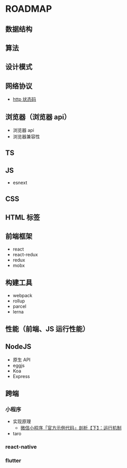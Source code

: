 # ROADMAP

## 数据结构

## 算法

## 设计模式

## 网络协议

- [http 状态码](https://baike.baidu.com/item/HTTP%E7%8A%B6%E6%80%81%E7%A0%81/5053660?fr=aladdin#4_1)

## 浏览器（浏览器 api）

- 浏览器 api
- 浏览器兼容性

## TS

## JS

- esnext

## CSS

## HTML 标签

## 前端框架

- react
- react-redux
- redux
- mobx

## 构建工具

- webpack
- rollup
- parcel
- lerna

## 性能（前端、JS 运行性能）

## NodeJS

- 原生 API
- eggjs
- Koa
- Express

## 跨端

### 小程序

- 实现原理
  - [微信小程序「官方示例代码」剖析【下】：运行机制](https://www.phodal.com/blog/weapp-demo-process-webkit-app/?nsukey=cbw1D89rau1XcmwnAo5Ib7iKGpLITR3NJF3q8pSDLOohaBDv%2F3OapTKAk7kl7RZ%2BFPFUcwQE4t2DVsJD3r5tmQ%3D%3D)
- taro

### react-native

### flutter
